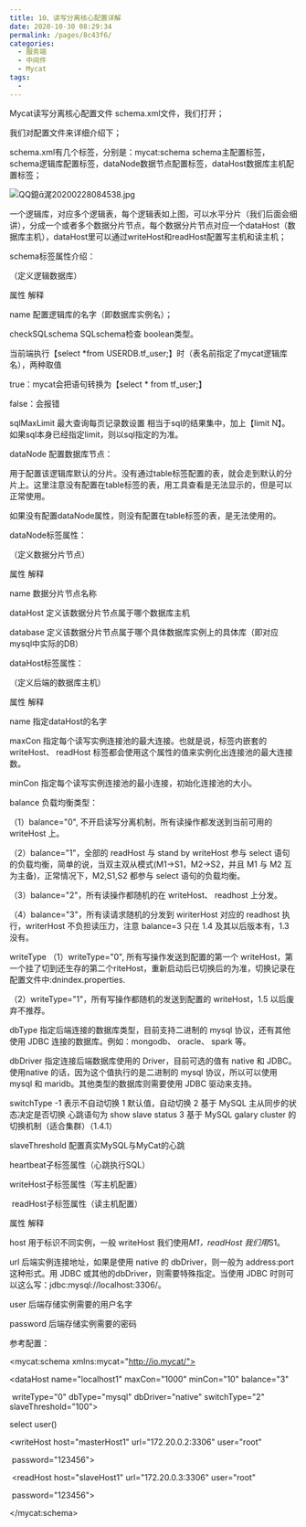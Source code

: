 ```yaml
---
title: 10、读写分离核心配置详解
date: 2020-10-30 08:29:34
permalink: /pages/8c43f6/
categories:
  - 服务端
  - 中间件
  - Mycat
tags:
  - 
---
```

Mycat读写分离核心配置文件 schema.xml文件，我们打开；

我们对配置文件来详细介绍下；

 

schema.xml有几个标签，分别是：mycat:schema schema主配置标签， schema逻辑库配置标签，dataNode数据节点配置标签，dataHost数据库主机配置标签；

![QQ鎴浘20200228084538.jpg](http://blog.java1234.com/static/userImages/20200228/1582898373160012021.jpg)

一个逻辑库，对应多个逻辑表，每个逻辑表如上图，可以水平分片（我们后面会细讲），分成一个或者多个数据分片节点，每个数据分片节点对应一个dataHost（数据库主机），dataHost里可以通过writeHost和readHost配置写主机和读主机；



schema标签属性介绍：

（定义逻辑数据库）

属性	解释

name	配置逻辑库的名字（即数据库实例名）；

checkSQLschema	SQLschema检查 boolean类型。

当前端执行【select *from USERDB.tf_user;】时（表名前指定了mycat逻辑库名），两种取值

true：mycat会把语句转换为【select * from tf_user;】

false：会报错

sqlMaxLimit	最大查询每页记录数设置 相当于sql的结果集中，加上【limit N】。如果sql本身已经指定limit，则以sql指定的为准。

dataNode	配置数据库节点：

用于配置该逻辑库默认的分片。没有通过table标签配置的表，就会走到默认的分片上。这里注意没有配置在table标签的表，用工具查看是无法显示的，但是可以正常使用。

如果没有配置dataNode属性，则没有配置在table标签的表，是无法使用的。

 

dataNode标签属性：

（定义数据分片节点）

属性	解释

name	数据分片节点名称

dataHost	定义该数据分片节点属于哪个数据库主机

database	定义该数据分片节点属于哪个具体数据库实例上的具体库（即对应mysql中实际的DB）

 

dataHost标签属性：

（定义后端的数据库主机）



 

属性	解释

name	指定dataHost的名字

maxCon	指定每个读写实例连接池的最大连接。也就是说，标签内嵌套的writeHost、 readHost 标签都会使用这个属性的值来实例化出连接池的最大连接数。

minCon	指定每个读写实例连接池的最小连接，初始化连接池的大小。

balance	负载均衡类型：

（1）balance="0", 不开启读写分离机制，所有读操作都发送到当前可用的writeHost 上。

（2）balance="1"，全部的 readHost 与 stand by writeHost 参与 select 语句的负载均衡，简单的说，当双主双从模式(M1->S1，M2->S2，并且 M1 与 M2 互为主备)，正常情况下，M2,S1,S2 都参与 select 语句的负载均衡。

（3）balance="2"，所有读操作都随机的在 writeHost、 readhost 上分发。

（4）balance="3"，所有读请求随机的分发到 wiriterHost 对应的 readhost 执行，writerHost 不负担读压力，注意 balance=3 只在 1.4 及其以后版本有，1.3 没有。

writeType	（1）writeType="0", 所有写操作发送到配置的第一个 writeHost，第一个挂了切到还生存的第二个riteHost，重新启动后已切换后的为准，切换记录在配置文件中:dnindex.properties.

（2）writeType="1"，所有写操作都随机的发送到配置的 writeHost，1.5 以后废弃不推荐。

dbType	指定后端连接的数据库类型，目前支持二进制的 mysql 协议，还有其他使用 JDBC 连接的数据库。例如：mongodb、 oracle、 spark 等。

dbDriver	指定连接后端数据库使用的 Driver，目前可选的值有 native 和 JDBC。使用native 的话，因为这个值执行的是二进制的 mysql 协议，所以可以使用 mysql 和 maridb。其他类型的数据库则需要使用 JDBC 驱动来支持。

switchType	-1 表示不自动切换 1 默认值，自动切换 2 基于 MySQL 主从同步的状态决定是否切换 心跳语句为 show slave status 3 基于 MySQL galary cluster 的切换机制（适合集群）（1.4.1）

slaveThreshold	配置真实MySQL与MyCat的心跳

  heartbeat子标签属性（心跳执行SQL）

 writeHost子标签属性（写主机配置） 

​     readHost子标签属性（读主机配置）

属性	解释

host	用于标识不同实例，一般 writeHost 我们使用*M1，readHost 我们用*S1。

url	后端实例连接地址，如果是使用 native 的 dbDriver，则一般为 address:port 这种形式。用 JDBC 或其他的dbDriver，则需要特殊指定。当使用 JDBC 时则可以这么写：jdbc:mysql://localhost:3306/。

user	后端存储实例需要的用户名字

password	后端存储实例需要的密码

 

 参考配置：

<?xml version="1.0"?>

<!DOCTYPE mycat:schema SYSTEM "schema.dtd">

<mycat:schema xmlns:mycat="http://io.mycat/">

 

 <schema name="TESTDB" checkSQLschema="true" sqlMaxLimit="100" dataNode="dn1">

 

 <dataNode name="dn1" dataHost="localhost1" database="db_java1234" />

 

 <dataHost name="localhost1" maxCon="1000" minCon="10" balance="3"

​     writeType="0" dbType="mysql" dbDriver="native" switchType="2" slaveThreshold="100">

   <heartbeat>select user()</heartbeat>

   <!-- can have multi write hosts -->

   <writeHost host="masterHost1" url="172.20.0.2:3306" user="root"

​       password="123456">

​       <readHost host="slaveHost1" url="172.20.0.3:3306" user="root"

​       password="123456"></readHost>

   </writeHost>

 </dataHost>

</mycat:schema>